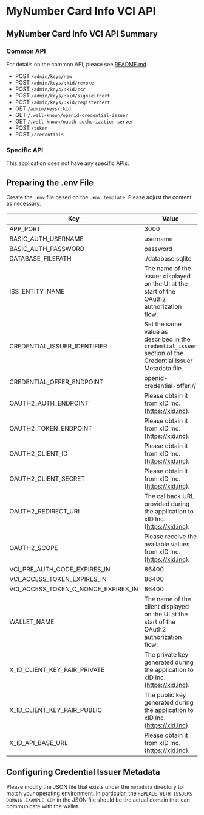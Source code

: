 # MyNumber Card Info VCI API
## MyNumber Card Info VCI API Summary

### Common API
For details on the common API, please see [README.md](../../src/README.md).

- POST `/admin/keys/new`
- POST `/admin/keys/:kid/revoke`
- POST `/admin/keys/:kid/csr`
- POST `/admin/keys/:kid/signselfcert`
- POST `/admin/keys/:kid/registercert`
- GET `/admin/keys/:kid`
- GET `/.well-known/openid-credential-issuer`
- GET `/.well-known/oauth-authorization-server`
- POST `/token`
- POST `/credentials`

### Specific API
This application does not have any specific APIs.

## Preparing the .env File
Create the `.env` file based on the `.env.template`. Please adjust the content as necessary.

| Key                                 | Value                                               | 
| ----------------------------------- | --------------------------------------------------- | 
| APP_PORT                            | 3000                                                | 
| BASIC_AUTH_USERNAME                 | username                                            | 
| BASIC_AUTH_PASSWORD                 | password                                            | 
| DATABASE_FILEPATH                   | ./database.sqlite                                   | 
| ISS_ENTITY_NAME                     | The name of the issuer displayed on the UI at the start of the OAuth2 authorization flow. | 
| CREDENTIAL_ISSUER_IDENTIFIER        | Set the same value as described in the `credential_issuer` section of the Credential Issuer Metadata file. | 
| CREDENTIAL_OFFER_ENDPOINT           | openid-credential-offer://                          | 
| OAUTH2_AUTH_ENDPOINT                | Please obtain it from xID Inc. (https://xid.inc).   | 
| OAUTH2_TOKEN_ENDPOINT               | Please obtain it from xID Inc. (https://xid.inc).   | 
| OAUTH2_CLIENT_ID                    | Please obtain it from xID Inc. (https://xid.inc).   | 
| OAUTH2_CLIENT_SECRET                | Please obtain it from xID Inc. (https://xid.inc).   | 
| OAUTH2_REDIRECT_URI                 | The callback URL provided during the application to xID Inc. (https://xid.inc). | 
| OAUTH2_SCOPE                        | Please receive the available values from xID Inc. (https://xid.inc). | 
| VCI_PRE_AUTH_CODE_EXPIRES_IN        | 86400                                               | 
| VCI_ACCESS_TOKEN_EXPIRES_IN         | 86400                                               | 
| VCI_ACCESS_TOKEN_C_NONCE_EXPIRES_IN | 86400                                               | 
| WALLET_NAME                         | The name of the client displayed on the UI at the start of the OAuth2 authorization flow. | 
| X_ID_CLIENT_KEY_PAIR_PRIVATE        | The private key generated during the application to xID Inc. (https://xid.inc). | 
| X_ID_CLIENT_KEY_PAIR_PUBLIC         | The public key generated during the application to xID Inc. (https://xid.inc). | 
| X_ID_API_BASE_URL                   | Please obtain it from xID Inc. (https://xid.inc).   | 


## Configuring Credential Issuer Metadata

Please modify the JSON file that exists under the `metadata` directory to match your operating environment.
In particular, the `REPLACE-WITH-ISSUERS-DOMAIN.EXAMPLE.COM` in the JSON file should be the actual domain that can communicate with the wallet.